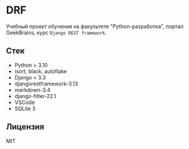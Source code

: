 # DRF

Учебный проект обучения на факультете "Python-разработка", портал GeekBrains, курс `Django REST framework`.

## Стек

- Python > 3.10
- isort, black, autoflake
- Django < 3.3
- djangorestframework-3.13
- markdown-3.4
- django-filter-22.1
- VSCode
- SQLite 3

## Лицензия

MIT

